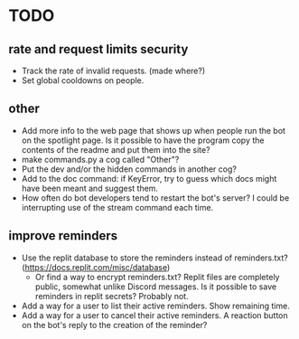 # TODO

## rate and request limits security
* Track the rate of invalid requests. (made where?)
* Set global cooldowns on people.

## other
* Add more info to the web page that shows up when people run the bot on the spotlight page. Is it possible to have the program copy the contents of the readme and put them into the site?
* make commands.py a cog called "Other"?
* Put the dev and/or the hidden commands in another cog?
* Add to the doc command: if KeyError, try to guess which docs might have been meant and suggest them.
* How often do bot developers tend to restart the bot's server? I could be interrupting use of the stream command each time.

## improve reminders
* Use the replit database to store the reminders instead of reminders.txt? (https://docs.replit.com/misc/database)
  * Or find a way to encrypt reminders.txt? Replit files are completely public, somewhat unlike Discord messages. Is it possible to save reminders in replit secrets? Probably not.
* Add a way for a user to list their active reminders. Show remaining time.
* Add a way for a user to cancel their active reminders. A reaction button on the bot's reply to the creation of the reminder?
